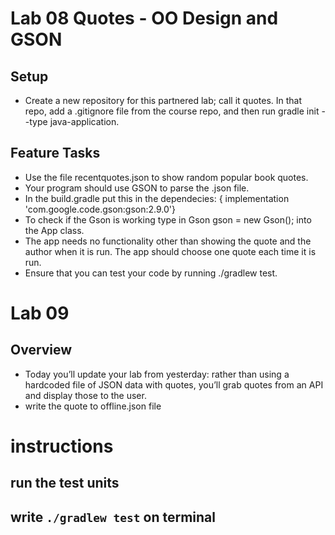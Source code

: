 # Lab 08 Quotes - OO Design and GSON
## Setup
* Create a new repository for this partnered lab; call it quotes. In that repo, add a .gitignore file from the course repo, and then run gradle init --type java-application.
## Feature Tasks
* Use the file recentquotes.json to show random popular book quotes.
* Your program should use GSON to parse the .json file.
* In the build.gradle put this in the dependecies: { implementation 'com.google.code.gson:gson:2.9.0'}
* To check if the Gson is working type in Gson gson = new Gson(); into the App class.
* The app needs no functionality other than showing the quote and the author when it is run. The app should choose one quote each time it is run.
* Ensure that you can test your code by running ./gradlew test.

# Lab 09
## Overview
* Today you’ll update your lab from yesterday: rather than using a hardcoded file of JSON data with quotes, you’ll grab quotes from an API and display those to the user.
* write the quote to offline.json file
#  instructions
## run the test units
## write ``./gradlew test`` on terminal



